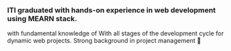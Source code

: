 ### ITI  graduated with hands-on experience in web development using MEARN stack.  
with fundamental knowledge of With all stages of the development cycle for dynamic web projects. Strong background in project
management 👋

<!--
**GamalAbdELNasser77/GamalAbdELNasser77** is a ✨ _special_ ✨ repository because its `README.md` (this file) appears on your GitHub profile.

Here are some ideas to get you started:

- 🔭 I’m currently working on ...
- 🌱 I’m currently learning ...
- 👯 I’m looking to collaborate on ...
- 🤔 I’m looking for help with ...
- 💬 Ask me about ...
- 📫 How to reach me: ...
- 😄 Pronouns: ...
- ⚡ Fun fact: ...
-->
